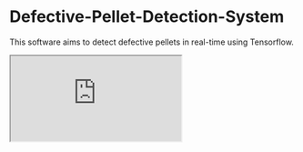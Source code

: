 # Defective-Pellet-Detection-System
This software aims to detect defective pellets in real-time using Tensorflow.

<iframe
src="https://raw.githubusercontent.com/DavidNauenburg/Defective-Pellet-Detection-System/main/17_Oct_2022_export_04_14_PM/output_fig_1.html">
</iframe>
